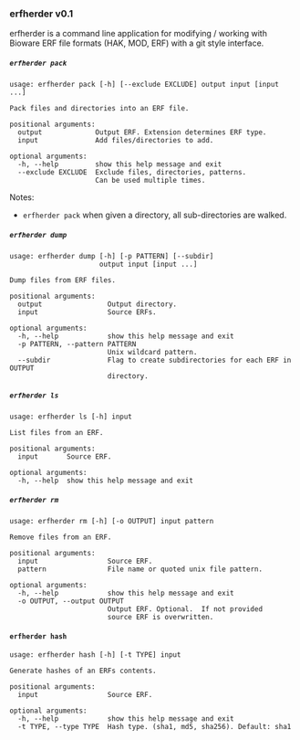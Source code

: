 ### erfherder v0.1

erfherder is a command line application for modifying / working with
Bioware ERF file formats (HAK, MOD, ERF) with a git style interface.

##### `erfherder pack`

```
usage: erfherder pack [-h] [--exclude EXCLUDE] output input [input ...]

Pack files and directories into an ERF file.

positional arguments:
  output             Output ERF. Extension determines ERF type.
  input              Add files/directories to add.

optional arguments:
  -h, --help         show this help message and exit
  --exclude EXCLUDE  Exclude files, directories, patterns.
                     Can be used multiple times.
```

Notes:
* `erfherder pack` when given a directory, all sub-directories are walked.


##### `erfherder dump`

```
usage: erfherder dump [-h] [-p PATTERN] [--subdir]
                      output input [input ...]

Dump files from ERF files.

positional arguments:
  output                Output directory.
  input                 Source ERFs.

optional arguments:
  -h, --help            show this help message and exit
  -p PATTERN, --pattern PATTERN
                        Unix wildcard pattern.
  --subdir              Flag to create subdirectories for each ERF in OUTPUT
                        directory.
```

##### `erfherder ls`

```
usage: erfherder ls [-h] input

List files from an ERF.

positional arguments:
  input       Source ERF.

optional arguments:
  -h, --help  show this help message and exit
```

##### `erfherder rm`

```
usage: erfherder rm [-h] [-o OUTPUT] input pattern

Remove files from an ERF.

positional arguments:
  input                 Source ERF.
  pattern               File name or quoted unix file pattern.

optional arguments:
  -h, --help            show this help message and exit
  -o OUTPUT, --output OUTPUT
                        Output ERF. Optional.  If not provided
                        source ERF is overwritten.
```

#### `erfherder hash`
```
usage: erfherder hash [-h] [-t TYPE] input

Generate hashes of an ERFs contents.

positional arguments:
  input                 Source ERF.

optional arguments:
  -h, --help            show this help message and exit
  -t TYPE, --type TYPE  Hash type. (sha1, md5, sha256). Default: sha1
```
